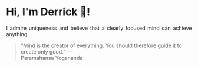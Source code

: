 # Hi, I'm Derrick 👋!
<p align="justify">I admire uniqueness and believe that a clearly focused mind can achieve anything...</p> 
<!-- #quote-start -->
<blockquote>&ldquo;Mind is the creator of everything. You should therefore guide it to create only good.&rdquo; &mdash; <footer>Paramahansa Yogananda</footer></blockquote>
<!-- #quote-end -->
